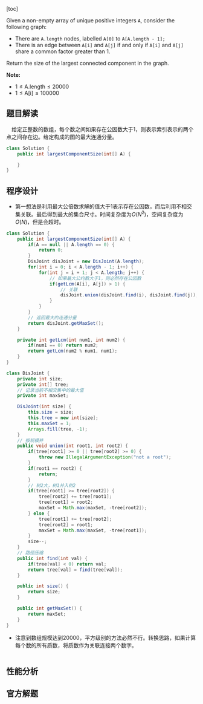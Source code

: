 [toc]

Given a non-empty array of unique positive integers `A`, consider the following graph:

- There are `A.length` nodes, labelled `A[0]` to `A[A.length - 1];`
- There is an edge between `A[i]` and `A[j]` if and only if `A[i]` and `A[j]` share a common factor greater than 1.

Return the size of the largest connected component in the graph.



**Note:**

* $1 \le \text{A.length} \le 20000$
* $1 \le \text{A[i]} \le 100000$



## 题目解读

&emsp;给定正整数的数组，每个数之间如果存在公因数大于1，则表示索引表示的两个点之间存在边。给定构成的图的最大连通分量。

```java
class Solution {
    public int largestComponentSize(int[] A) {

    }
}
```

## 程序设计

* 第一想法是利用最大公倍数求解的值大于1表示存在公因数，而后利用不相交集关联。最后得到最大的集合尺寸。时间复杂度为$O(N^2)$，空间复杂度为$O(N)$，但是会超时。

```java
class Solution {
    public int largestComponentSize(int[] A) {
        if(A == null || A.length == 0) {
            return 0;
        }
        DisJoint disJoint = new DisJoint(A.length);
        for(int i = 0; i < A.length - 1; i++) {
            for(int j = i + 1; j < A.length; j++) {
                // 如果最大公约数大于1，则必然存在公因数
                if(getLcm(A[i], A[j]) > 1) {
                    // 关联
                    disJoint.union(disJoint.find(i), disJoint.find(j));
                }
            }
        }
        // 返回最大的连通分量
        return disJoint.getMaxSet();
    }

    private int getLcm(int num1, int num2) {
        if(num1 == 0) return num2;
        return getLcm(num2 % num1, num1);
    }
}

class DisJoint {
    private int size;
    private int[] tree;
    // 记录当前不相交集中的最大值
    private int maxSet;

    DisJoint(int size) {
        this.size = size;
        this.tree = new int[size];
        this.maxSet = 1;
        Arrays.fill(tree, -1);
    }
    // 按规模并
    public void union(int root1, int root2) {
        if(tree[root1] >= 0 || tree[root2] >= 0) {
            throw new IllegalArgumentException("not a root");
        }
        if(root1 == root2) {
            return;
        }
        // 树2大，树1并入树2
        if(tree[root1] >= tree[root2]) {
            tree[root2] += tree[root1];
            tree[root1] = root2;
            maxSet = Math.max(maxSet, -tree[root2]);
        } else {
            tree[root1] += tree[root2];
            tree[root2] = root1;
            maxSet = Math.max(maxSet, -tree[root1]);
        }
        size--;
    }
    // 路径压缩
    public int find(int val) {
        if(tree[val] < 0) return val;
        return tree[val] = find(tree[val]);
    }

    public int size() {
        return size;
    }

    public int getMaxSet() {
        return maxSet;
    }
}
```

* 注意到数组规模达到20000，平方级别的方法必然不行。转换思路，如果计算每个数的所有质数，将质数作为关联连接两个数字。

```java

```

## 性能分析



## 官方解题

